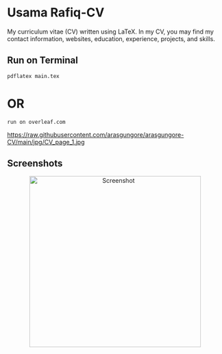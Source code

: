 # Usama Rafiq-CV

My curriculum vitae (CV) written using LaTeX. In my CV, you may find my contact information, websites, education, experience, projects, and skills.



## Run on Terminal

```sh
pdflatex main.tex
```

# OR

```
run on overleaf.com
```

https://raw.githubusercontent.com/arasgungore/arasgungore-CV/main/jpg/CV_page_1.jpg

## Screenshots

<p align="center">
    <img alt="Screenshot" src="https://raw.githubusercontent.com/Usama-Rafiq1/Resume-CV/img/image.jpg" width="400">
</p>
